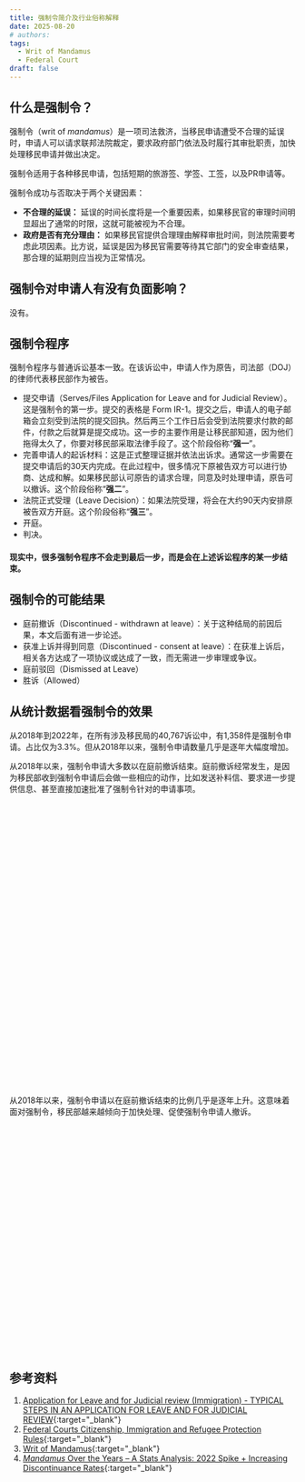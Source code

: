 ```yaml
---
title: 强制令简介及行业俗称解释
date: 2025-08-20
# authors:
tags:
  - Writ of Mandamus
  - Federal Court
draft: false
---
```


## 什么是强制令？

强制令（writ of *mandamus*）是一项司法救济，当移民申请遭受不合理的延误时，申请人可以请求联邦法院裁定，要求政府部门依法及时履行其审批职责，加快处理移民申请并做出决定。

强制令适用于各种移民申请，包括短期的旅游签、学签、工签，以及PR申请等。

强制令成功与否取决于两个关键因素：

- **不合理的延误：** 延误的时间长度将是一个重要因素，如果移民官的审理时间明显超出了通常的时限，这就可能被视为不合理。
- **政府是否有充分理由：** 如果移民官提供合理理由解释审批时间，则法院需要考虑此项因素。比方说，延误是因为移民官需要等待其它部门的安全审查结果，那合理的延期则应当视为正常情况。

## 强制令对申请人有没有负面影响？

没有。

## 强制令程序

强制令程序与普通诉讼基本一致。在该诉讼中，申请人作为原告，司法部（DOJ）的律师代表移民部作为被告。

- 提交申请（Serves/Files Application for Leave and for Judicial Review）。这是强制令的第一步。提交的表格是 Form IR-1。提交之后，申请人的电子邮箱会立刻受到法院的提交回执。然后两三个工作日后会受到法院要求付款的邮件，付款之后就算是提交成功。这一步的主要作用是让移民部知道，因为他们拖得太久了，你要对移民部采取法律手段了。这个阶段俗称“**强一**”。
- 完善申请人的起诉材料：这是正式整理证据并依法出诉求。通常这一步需要在提交申请后的30天内完成。在此过程中，很多情况下原被告双方可以进行协商、达成和解。如果移民部认可原告的请求合理，同意及时处理申请，原告可以撤诉。这个阶段俗称“**强二**”。
- 法院正式受理（Leave Decision）：如果法院受理，将会在大约90天内安排原被告双方开庭。这个阶段俗称“**强三**”。
- 开庭。
- 判决。

<h4 class="highlight red">现实中，很多强制令程序不会走到最后一步，而是会在上述诉讼程序的某一步结束。</h4>

## 强制令的可能结果

- 庭前撤诉（Discontinued - withdrawn at leave）：关于这种结局的前因后果，本文后面有进一步论述。
- 获准上诉并得到同意（Discontinued - consent at leave）：在获准上诉后，相关各方达成了一项协议或达成了一致，而无需进一步审理或争议。
- 庭前驳回（Dismissed at Leave）
- 胜诉（Allowed）

## 从统计数据看强制令的效果

从2018年到2022年，在所有涉及移民局的40,767诉讼中，有1,358件是强制令申请。占比仅为3.3%。但从2018年以来，强制令申请数量几乎是逐年大幅度增加。

从2018年以来，强制令申请大多数以在庭前撤诉结束。庭前撤诉经常发生，是因为移民部收到强制令申请后会做一些相应的动作，比如发送补料信、要求进一步提供信息、甚至直接加速批准了强制令针对的申请事项。

<div id="piechart_div" style="width: 100%; height: 500px;"></div>

从2018年以来，强制令申请以在庭前撤诉结束的比例几乎是逐年上升。这意味着面对强制令，移民部越来越倾向于加快处理、促使强制令申请人撤诉。

<div id="myChart" style="max-width:100%; height:400px"></div>

## 参考资料

1. [Application for Leave and for Judicial review (Immigration) - TYPICAL STEPS IN AN APPLICATION FOR LEAVE AND FOR JUDICIAL REVIEW](https://www.fct-cf.gc.ca/en/pages/representing-yourself/procedural-charts/application-for-leave-and-for-judicial-review-immigration#cont){:target="\_blank"}
2. [Federal Courts Citizenship, Immigration and Refugee Protection Rules](https://laws.justice.gc.ca/eng/regulations/SOR-93-22/page-1.html#docCont){:target="\_blank"}
3. [Writ of Mandamus](https://www.holthelaw.com/writ-of-mandamus#:~:text=was%20not%20successful){:target="\_blank"}
4. [*Mandamus* Over the Years – A Stats Analysis: 2022 Spike + Increasing Discontinuance Rates](https://heronlaw.ca/mandamus-over-the-years-a-stats-analysis-2022-spike-increasing-discontinuance-rates/){:target="\_blank"}



<script type="text/javascript" src="https://www.gstatic.com/charts/loader.js"></script>
<script type="text/javascript">

  google.charts.load('current', {'packages':['corechart']});
  google.charts.setOnLoadCallback(drawChart);

  function drawChart() {

// pie chart

    const data1 = google.visualization.arrayToDataTable([
      ['result', 'percentage'],
      ['庭前撤诉', 70.6],
      ['庭前驳回', 17.4],
      ['胜诉', 11.6],
      ['其它', 0.4],
    ]);

    const options1 = {
      title: '申请强制令的各种结果所占百分比(2018-2023)',
      pieHole: 0.4, // For a donut chart effect
    };

    const chart1 = new google.visualization.PieChart(document.getElementById('piechart_div'));
    chart1.draw(data1, options1);


// line chart

// Set Data
const data2 = google.visualization.arrayToDataTable([
  ['Price', 'Size'],
  ['2018',40],['2019',57],['2020',60],['2021',70],['2022',80],['2023',69]
  ]);
// Set Options
const options2 = {
  title: '庭前撤诉案件占比的年度趋势（%）',
  hAxis: {title: '年份'},
  vAxis: {title: '占所有强制令案件比例', minValue: 0, maxValue: 100},
  <!-- curveType: 'function', -->
  legend: 'none'
};
// Draw Chart
const chart2 = new google.visualization.LineChart(document.getElementById('myChart'));
chart2.draw(data2, options2);

  }




</script>